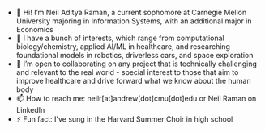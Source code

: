 - 👋 Hi! I’m Neil Aditya Raman, a current sophomore at Carnegie Mellon University majoring in Information Systems, with an additional major in Economics
- 👀 I have a bunch of interests, which range from computational biology/chemistry, applied AI/ML in healthcare, and researching foundational models in robotics, driverless cars, and space exploration
- 🤝 I’m open to collaborating on any project that is technically challenging and relevant to the real world - special interest to those that aim to improve healthcare and drive forward what we know about the human body
- 📫 How to reach me: neilr[at]andrew[dot]cmu[dot]edu or Neil Raman on LinkedIn
- ⚡ Fun fact: I've sung in the Harvard Summer Choir in high school

<!---
NeilARaman/NeilARaman is a ✨ special ✨ repository because its `README.md` (this file) appears on your GitHub profile.
You can click the Preview link to take a look at your changes.
--->
